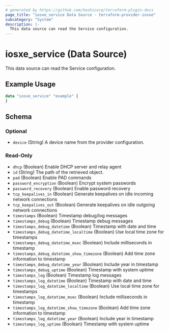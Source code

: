 ```yaml
---
# generated by https://github.com/hashicorp/terraform-plugin-docs
page_title: "iosxe_service Data Source - terraform-provider-iosxe"
subcategory: "System"
description: |-
  This data source can read the Service configuration.
---
```


# iosxe_service (Data Source)

This data source can read the Service configuration.

## Example Usage

```terraform
data "iosxe_service" "example" {
}
```

<!-- schema generated by tfplugindocs -->
## Schema

### Optional

- `device` (String) A device name from the provider configuration.

### Read-Only

- `dhcp` (Boolean) Enable DHCP server and relay agent
- `id` (String) The path of the retrieved object.
- `pad` (Boolean) Enable PAD commands
- `password_encryption` (Boolean) Encrypt system passwords
- `password_recovery` (Boolean) Enable password recovery
- `tcp_keepalives_in` (Boolean) Generate keepalives on idle incoming network connections
- `tcp_keepalives_out` (Boolean) Generate keepalives on idle outgoing network connections
- `timestamps` (Boolean) Timestamp debug/log messages
- `timestamps_debug` (Boolean) Timestamp debug messages
- `timestamps_debug_datetime` (Boolean) Timestamp with date and time
- `timestamps_debug_datetime_localtime` (Boolean) Use local time zone for timestamps
- `timestamps_debug_datetime_msec` (Boolean) Include milliseconds in timestamp
- `timestamps_debug_datetime_show_timezone` (Boolean) Add time zone information to timestamp
- `timestamps_debug_datetime_year` (Boolean) Include year in timestamp
- `timestamps_debug_uptime` (Boolean) Timestamp with system uptime
- `timestamps_log` (Boolean) Timestamp log messages
- `timestamps_log_datetime` (Boolean) Timestamp with date and time
- `timestamps_log_datetime_localtime` (Boolean) Use local time zone for timestamps
- `timestamps_log_datetime_msec` (Boolean) Include milliseconds in timestamp
- `timestamps_log_datetime_show_timezone` (Boolean) Add time zone information to timestamp
- `timestamps_log_datetime_year` (Boolean) Include year in timestamp
- `timestamps_log_uptime` (Boolean) Timestamp with system uptime


